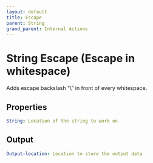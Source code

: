```yaml
---
layout: default
title: Escape
parent: String
grand_parent: Internal Actions
---
```

# String Escape (Escape in whitespace)
Adds escape backslash “\” in front of every whitespace.

## Properties
```yaml
String: Location of the string to work on
```

## Output
```yaml
Output-location: Location to store the output data
```
